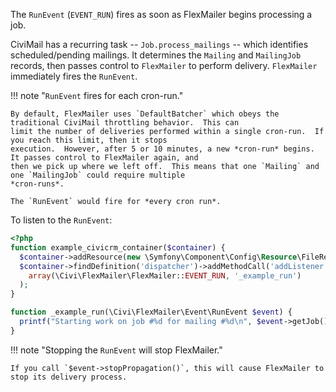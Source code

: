 The `RunEvent` (`EVENT_RUN`) fires as soon as FlexMailer begins processing a job.

CiviMail has a recurring task -- `Job.process_mailings` -- which identifies scheduled/pending mailings.  It determines
the `Mailing` and `MailingJob` records, then passes control to `FlexMailer` to perform delivery.  `FlexMailer`
immediately fires the `RunEvent`.

!!! note "`RunEvent` fires for each cron-run."

    By default, FlexMailer uses `DefaultBatcher` which obeys the traditional CiviMail throttling behavior.  This can
    limit the number of deliveries performed within a single cron-run.  If you reach this limit, then it stops
    execution.  However, after 5 or 10 minutes, a new *cron-run* begins.  It passes control to FlexMailer again, and
    then we pick up where we left off.  This means that one `Mailing` and one `MailingJob` could require multiple
    *cron-runs*.

    The `RunEvent` would fire for *every cron run*.

To listen to the `RunEvent`:

```php
<?php
function example_civicrm_container($container) {
  $container->addResource(new \Symfony\Component\Config\Resource\FileResource(__FILE__));
  $container->findDefinition('dispatcher')->addMethodCall('addListener',
    array(\Civi\FlexMailer\FlexMailer::EVENT_RUN, '_example_run')
  );
}

function _example_run(\Civi\FlexMailer\Event\RunEvent $event) {
  printf("Starting work on job #%d for mailing #%d\n", $event->getJob()->id, $event->getMailing()->id);
}
```

!!! note "Stopping the `RunEvent` will stop FlexMailer."

    If you call `$event->stopPropagation()`, this will cause FlexMailer to
    stop its delivery process.
